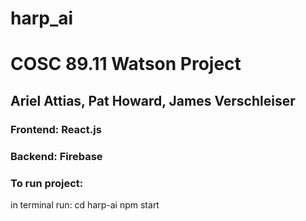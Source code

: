 # harp_ai
# COSC 89.11 Watson Project

## Ariel Attias, Pat Howard, James Verschleiser

### Frontend: React.js
### Backend: Firebase


### To run project:
in terminal run: 
cd harp-ai
npm start  